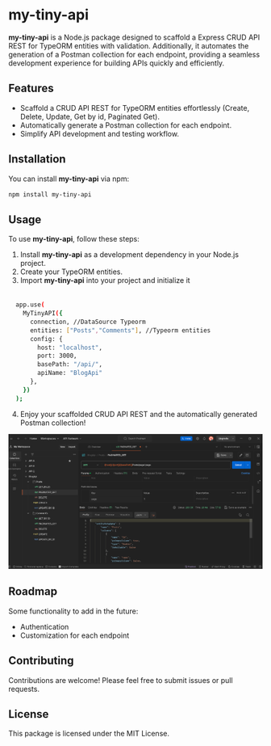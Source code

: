 # my-tiny-api

**my-tiny-api** is a Node.js package designed to scaffold a Express CRUD API REST for TypeORM entities with validation. Additionally, it automates the generation of a Postman collection for each endpoint, providing a seamless development experience for building APIs quickly and efficiently.

## Features

- Scaffold a CRUD API REST for TypeORM entities effortlessly (Create, Delete, Update, Get by id, Paginated Get).
- Automatically generate a Postman collection for each endpoint.
- Simplify API development and testing workflow.

## Installation

You can install **my-tiny-api** via npm:

```bash
npm install my-tiny-api
```

## Usage

To use **my-tiny-api**, follow these steps:

1. Install **my-tiny-api** as a development dependency in your Node.js project.
2. Create your TypeORM entities.
3. Import **my-tiny-api** into your project and initialize it

```bash

  app.use(
    MyTinyAPI({
      connection, //DataSource Typeorm
      entities: ["Posts","Comments"], //Typeorm entities
      config: {
        host: "localhost",
        port: 3000,
        basePath: "/api/",
        apiName: "BlogApi"
      },
    })
  );

```

4. Enjoy your scaffolded CRUD API REST and the automatically generated Postman collection!

![alt text](https://github.com/coding-nerfilio/my-tiny-api/blob/main/image.png?raw=true)

## Roadmap

Some functionality to add in the future:

- Authentication
- Customization for each endpoint

## Contributing

Contributions are welcome! Please feel free to submit issues or pull requests.

## License

This package is licensed under the MIT License.
